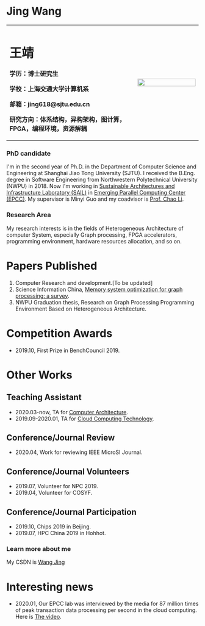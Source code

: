 # Jing Wang

<table border="0">
  <tr>
    <td width="50%">
      <h1>王靖</h1>
      <p><b>学历：博士研究生</b></p>
      <p><b>学校：上海交通大学计算机系</b></p>
      <p><b>邮箱：jing618@sjtu.edu.cn</b></p>
      <p><b>研究方向：体系结构，异构架构，图计算，FPGA，编程环境，资源解耦</b></p>
      <p><b></b></p>
    </td>
    <td width="25%">
      <img src="/wangjing.jpg" width="100%">   
    </td>
  </tr>
</table>

### PhD candidate  
I'm in the second year of Ph.D. in the Department of Computer Science and Engineering at Shanghai Jiao Tong University (SJTU). I received the B.Eng. degree in Software Engineering from Northwestern Polytechnical University (NWPU) in 2018. Now I'm working in [Sustainable Architectures and Infrastructure Laboratory (SAIL)](http://202.120.38.37/sail/index.html) in [Emerging Parallel Computing Center (EPCC)](http://epcc.sjtu.edu.cn). My supervisor is Minyi Guo and my coadvisor is [Prof. Chao Li](http://www.cs.sjtu.edu.cn/~lichao/index.html).
### Research Area
My research interests is in the fields of Heterogeneous Architecture of computer System, especially Graph processing, FPGA accelerators, programming environment, hardware resources allocation, and so on.

# Papers Published
1. Computer Research and development.[To be updated]
2. Science Information China, [Memory system optimization for graph processing: a survey](http://engine.scichina.com/doi/10.1360/N112018-00281).
3. NWPU Graduation thesis, Research on Graph Processing Programming Environment Based on Heterogeneous Architecture.


# Competition Awards
- 2019.10, First Prize in BenchCouncil 2019.


# Other Works 
## Teaching Assistant
- 2020.03-now, TA for [Computer Architecture](https://oc.sjtu.edu.cn/courses/17679).
- 2019.09-2020.01, TA for [Cloud Computing Technology](http://www.cs.sjtu.edu.cn/~lichao/courses/cs236.html).

## Conference/Journal Review 
- 2020.04, Work for reviewing IEEE MicroSI Journal.

## Conference/Journal Volunteers 
- 2019.07, Volunteer for NPC 2019.
- 2019.04, Volunteer for COSYF.

## Conference/Journal Participation 
- 2019.10, Chips 2019 in Beijing.
- 2019.07,  HPC China 2019 in Hohhot.

### Learn more about me
My CSDN is [Wang Jing](https://blog.csdn.net/wjing66/article/details/90264267) 



# Interesting news
- 2020.01, Our EPCC lab was interviewed by the media for 87 million times of peak transaction data processing per second in the cloud computing. Here is [The video](https://v.qq.com/x/page/k30495auyu5.html).

